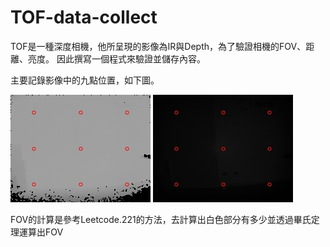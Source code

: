 # TOF-data-collect
TOF是一種深度相機，他所呈現的影像為IR與Depth，為了驗證相機的FOV、距離、亮度。
因此撰寫一個程式來驗證並儲存內容。

主要記錄影像中的九點位置，如下圖。  

![image](https://github.com/yuliang1995/TOF-data-collect/blob/main/image/Depth0.jpg?raw=true)
![image](https://github.com/yuliang1995/TOF-data-collect/blob/main/image/IR0.jpg?raw=true)

  
FOV的計算是參考Leetcode.221的方法，去計算出白色部分有多少並透過畢氏定理運算出FOV
